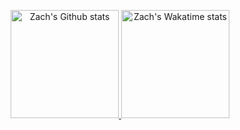 <p align="center">
  <a href="#">
    <img
      height="173px"
      alt="Zach's Github stats"
      src="https://github-readme-stats.vercel.app/api?username=zachstence&count_private=true&show_icons=true&theme=dark&custom_title=GitHub%20Stats"
    />
  </a>
  <a href="#">
    <img
      height="173px"
      alt="Zach's Wakatime stats"
      src="https://github-readme-stats.vercel.app/api/wakatime?username=zachstence&theme=dark&layout=compact&langs_count=6&custom_title=Wakatime%20Stats%20(This%20Week)"
    />
  </a>
</p>
